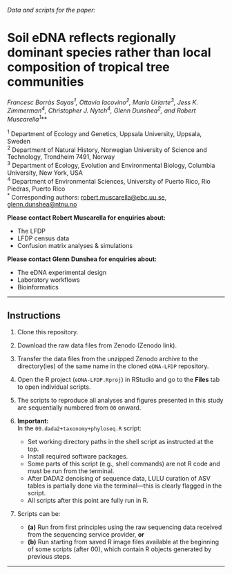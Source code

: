 *Data and scripts for the paper:*

# Soil eDNA reflects regionally dominant species rather than local composition of tropical tree communities

**Francesc Borràs Sayas<sup>1</sup>, Ottavia Iacovino<sup>2</sup>, María Uriarte<sup>3</sup>, Jess K. Zimmerman<sup>4</sup>, Christopher J. Nytch<sup>4</sup>, Glenn Dunshea<sup>2*</sup>, and Robert Muscarella<sup>1*</sup>**

<sup>1</sup> Department of Ecology and Genetics, Uppsala University, Uppsala, Sweden  
<sup>2</sup> Department of Natural History, Norwegian University of Science and Technology, Trondheim 7491, Norway  
<sup>3</sup> Department of Ecology, Evolution and Environmental Biology, Columbia University, New York, USA  
<sup>4</sup> Department of Environmental Sciences, University of Puerto Rico, Rio Piedras, Puerto Rico  
<sup>*</sup> Corresponding authors: [robert.muscarella@ebc.uu.se](mailto:robert.muscarella@ebc.uu.se), [glenn.dunshea@ntnu.no](mailto:glenn.dunshea@ntnu.no)

**Please contact Robert Muscarella for enquiries about:**  
- The LFDP  
- LFDP census data  
- Confusion matrix analyses & simulations  

**Please contact Glenn Dunshea for enquiries about:**  
- The eDNA experimental design  
- Laboratory workflows  
- Bioinformatics  

---

## Instructions

1. Clone this repository.

2. Download the raw data files from Zenodo (Zenodo link).

3. Transfer the data files from the unzipped Zenodo archive to the directory(ies) of the same name in the cloned `eDNA-LFDP` repository.

4. Open the R project (`eDNA-LFDP.Rproj`) in RStudio and go to the **Files** tab to open individual scripts.

5. The scripts to reproduce all analyses and figures presented in this study are sequentially numbered from `00` onward.

6. **Important:**  
   In the `00.dada2+taxonomy+phyloseq.R` script:
   - Set working directory paths in the shell script as instructed at the top.
   - Install required software packages.
   - Some parts of this script (e.g., shell commands) are not R code and must be run from the terminal.  
   - After DADA2 denoising of sequence data, LULU curation of ASV tables is partially done via the terminal—this is clearly flagged in the script.  
   - All scripts after this point are fully run in R.

7. Scripts can be:
    - **(a)** Run from first principles using the raw sequencing data received from the sequencing service provider, **or**
    - **(b)** Run starting from saved R image files available at the beginning of some scripts (after 00), which contain R objects generated by previous steps.

---

